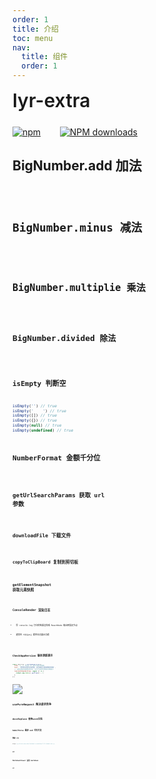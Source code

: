 ```yaml
---
order: 1
title: 介绍
toc: menu
nav:
  title: 组件
  order: 1
---
```


<div style="display:flex;align-items:center;margin-bottom:24px">
  <span style="font-size:30px;font-weight:600;display:inline-block;">lyr-extra</span>
</div>
<p style="display:flex;justify-content:space-between;width:200px">
  <a href="https://npmmirror.com/package/lyr-extra">
    <img alt="npm" src="https://img.shields.io/npm/dt/lyr-extra.svg">
  </a>
  <a href="https://npmmirror.com/package/lyr-extra">
    <img alt="NPM downloads" src="https://img.shields.io/npm/v/lyr-extra.svg">
  </a>
</p>



## BigNumber.add 加法

<code src='./demo/number-add.tsx' />

## BigNumber.minus 减法

<code src='./demo/number-minus.tsx' />

## BigNumber.multiplie 乘法

<code src='./demo/number-multiplie.tsx' />

## BigNumber.divided 除法

<code src='./demo/number-divided.tsx' />

## isEmpty 判断空

```js
isEmpty('') // true
isEmpty('    ') // true
isEmpty([]) // true
isEmpty({}) // true
isEmpty(null) // true
isEmpty(undefined) // true
```

## NumberFormat 金额千分位

<code src='./demo/number-format.tsx' />

## getUrlSearchParams 获取 url 参数

<code src='./demo/get-url-search-params.tsx' />


## downloadFile 下载文件

<code src='./demo/download-file.tsx' />

## copyToClipBoard 复制到剪切板

<code src='./demo/copy-to-clip-board.tsx' />

## getElementSnapshot 获取元素快照

<code src='./demo/get-element-snapshot.tsx' />

## ConsoleRender 渲染日志

- 将 console.log 打印的结果渲染成 ReactNode 输出到指定节点

- 通常在 `代码演示台` 提供日志展示功能

<code src='./demo/console-render.tsx' />

## CheckAppVersion 版本更新提示

```js
const destroy = CheckAppVersion({
  time: 3, // 3秒查一次、默认5秒轮训间隔
  text: '检测到文档内容有更新，是否刷新页面加载最新版本',
  // 获取远程资源更新的时间，当大于当前时间就会出发提示
  remoteCdnUpdateTime: async () => {
    return new Date().getTime() + 1;
  },
});
```

![](http://react-core-form.oss-cn-beijing.aliyuncs.com/assets/%E5%BE%AE%E4%BF%A1%E5%9B%BE%E7%89%87_20230826165101.png)

## usePureRequest 解决请求竞争

<code src='./demo/use-pure-request.tsx' />

## docxReplace 替换word文档

<code src='./demo/docx-replace.tsx' />

## babelParse 编译 es6 代码片段

### 依赖 cdn

```js
https://g.alicdn.com/code/lib/babel-standalone/7.21.3/babel.min.js,
```

<code src='./demo/babel.tsx' />

### API

<API src="../src/babel-parse/type.tsx" hideTitle></API>

## MarkdownViewer 渲染 markdown

<code src='./demo/markdown-viewer.tsx' />

### API

<API src="../src/markdown-viewer/index.tsx" hideTitle></API>
